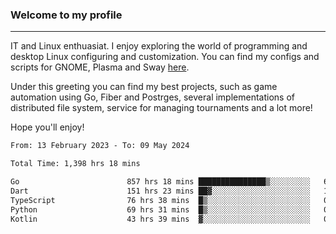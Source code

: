 ### Welcome to my profile

---

IT and Linux enthuasiat. I enjoy exploring the world of programming and desktop Linux configuring and customization. You can find my configs and scripts for GNOME, Plasma and Sway [here](https://github.com/uroborosq/mess-of-linux-configurations).

Under this greeting you can find my best projects, such as game automation using Go, Fiber and Postrges, several implementations of distributed file system, service for managing tournaments and a lot more!

Hope you'll enjoy!

<!-- <div display="block">
 	<img align="left" width="48%" alt="isocalendar" src=".github/metrics/isocalendar_metrics.svg" />
	<img align="center" width="48%" alt="contributions" src=".github/metrics/contributions_metrics.svg" />
	<img align="center" alt="languages" src=".github/metrics/languages_metrics.svg" />
</div> -->

<!-- ![](https://komarev.com/ghpvc/?username=uroborosq&color=success&style=flat-square) -->
<!-- [](https://img.shields.io/github/last-commit/uroborosq/uroborosq?label=Profile%20updated&style=flat-square) -->

<!--START_SECTION:waka-->

```txt
From: 13 February 2023 - To: 09 May 2024

Total Time: 1,398 hrs 18 mins

Go                        857 hrs 18 mins ███████████████▒░░░░░░░░░   60.70 %
Dart                      151 hrs 23 mins ██▓░░░░░░░░░░░░░░░░░░░░░░   10.72 %
TypeScript                76 hrs 38 mins  █▒░░░░░░░░░░░░░░░░░░░░░░░   05.43 %
Python                    69 hrs 31 mins  █▒░░░░░░░░░░░░░░░░░░░░░░░   04.92 %
Kotlin                    43 hrs 39 mins  ▓░░░░░░░░░░░░░░░░░░░░░░░░   03.09 %
```

<!--END_SECTION:waka-->
